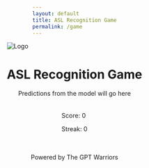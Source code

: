 ```yaml
---
layout: default
title: ASL Recognition Game
permalink: /game
---
```


<body>
  <div class="container">
    <div class="header">
      <img src="https://github.com/The-GPT-Warriors/ai-front/assets/109186517/8f289636-ccc8-402f-9bf0-1f466ef96436" alt="Logo" class="logo">
      <h1 class="title">ASL Recognition Game</h1>
    </div>
    <div class="main">
      <div class="camera"></div>
      <div id="prediction">Predictions from the model will go here</div>
    </div>
    <div class="scoreboard">
      <p>Score: <span id="score">0</span></p>
      <p>Streak: <span id="streak">0</span></p>
    </div>
    <div class="footer">
      <p class="footer-text">Powered by The GPT Warriors</p>
    </div>
  </div>
  <script>
    let score = 0;
    let streak = 0;
    const aslSymbols = [
      // Array of ASL symbol image paths or data
      // Example: 'path/to/image_for_A.png'
    ];

    function startGame() {
        displayRandomASLSymbol();
        setTimeout(switchToWebcam, 5000); // Display symbol for 5 seconds
    }

    function displayRandomASLSymbol() {
        const randomIndex = Math.floor(Math.random() * aslSymbols.length);
        const symbolPath = aslSymbols[randomIndex];
        document.querySelector('.camera').innerHTML = `<img src="${symbolPath}" alt="ASL Symbol" style="width: 100%;">`;
    }

    function switchToWebcam() {
        const video = document.createElement('video');
        const constraints = { video: true };
        navigator.mediaDevices.getUserMedia(constraints)
          .then((stream) => {
            video.srcObject = stream;
            video.onloadedmetadata = () => {
              video.play();
            };
            document.querySelector('.camera').innerHTML = '';
            document.querySelector('.camera').appendChild(video);
            setTimeout(captureImageForRecognition, 5000); // Give user time to replicate symbol
          })
          .catch((err) => {
            console.error(err);
          });
    }

    function captureImageForRecognition() {
        // Placeholder for capturing the image and sending it to the recognition API
        console.log("Capture image and send for recognition");
        // Simulate recognition result
        checkRecognitionResult({ isCorrect: true }); // Placeholder for actual API call
    }

    function checkRecognitionResult(result) {
        if (result.isCorrect) {
            score += 10;
            streak += 1;
        } else {
            streak = 0; // Reset streak if wrong
        }
        updateScoreboard();
        startGame(); // Start the next round
    }

    function updateScoreboard() {
        document.getElementById('score').textContent = score;
        document.getElementById('streak').textContent = streak;
    }

    startGame();
  </script>
  <style>
    body, .container {
      display: flex;
      flex-direction: column;
      align-items: center;
      justify-content: center;
    }

    .camera {
      width: 640px;
      height: 480px;
      background: #000;
      margin: 20px;
    }

    .scoreboard {
      margin: 20px;
    }

    /* Add more styles as needed */
  </style>
</body>

